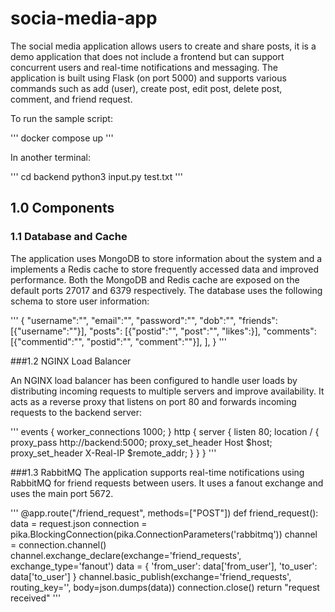 # socia-media-app

The social media application allows users to create and share posts, it is a demo application that does not include a frontend but can support concurrent users and real-time notifications and messaging. The application is built using Flask (on port 5000) and supports various commands such as add (user), create post, edit post, delete post, comment, and friend request. 

To run the sample script:

'''
docker compose up
'''

In another terminal:

'''
cd backend
python3 input.py test.txt
'''

## 1.0 Components
### 1.1 Database and Cache

The application uses MongoDB to store information about the system and a implements a Redis cache to store frequently accessed data and improved performance. Both the MongoDB and Redis cache are exposed on the default ports 27017 and 6379 respectively.   The database uses the following schema to store user information:

'''
{
    "username":"",
    "email":"",
    "password":"",
    "dob":"",
    "friends": [{"username":""}],
    "posts": [{"postid":"", "post":"", "likes":}],
    "comments": [{"commentid":"", "postid":"", "comment":""}],
    ],
}
'''

###1.2 NGINX Load Balancer

An NGINX load balancer has been configured to handle user loads by distributing incoming requests to multiple servers and improve availability. It acts as a reverse proxy that listens on port 80 and forwards incoming requests to the backend server:

'''
events {
    worker_connections 1000;
}
http {
    server {
        listen 80;
        location / {
            proxy_pass http://backend:5000;
            proxy_set_header Host $host;
            proxy_set_header X-Real-IP $remote_addr;
        }
    }
}
'''


###1.3 RabbitMQ
The application supports real-time notifications using RabbitMQ for friend requests between users. It uses a fanout exchange and uses the main port 5672. 

'''
@app.route("/friend_request", methods=["POST"])
def friend_request():
    data = request.json
    connection = pika.BlockingConnection(pika.ConnectionParameters('rabbitmq'))
    channel = connection.channel()
    channel.exchange_declare(exchange='friend_requests', exchange_type='fanout')
    data = {
        'from_user': data['from_user'],
        'to_user': data['to_user']
    }
    channel.basic_publish(exchange='friend_requests', routing_key='', body=json.dumps(data))
    connection.close()
    return "request received"
'''

